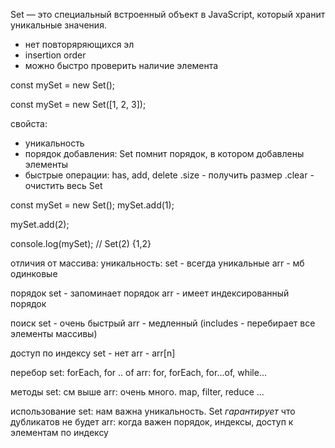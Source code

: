 Set — это специальный встроенный объект в JavaScript, который хранит уникальные значения.

- нет повторяряющихся эл
- insertion order
- можно быстро проверить наличие элемента

const mySet = new Set();

const mySet = new Set([1, 2, 3]);

свойста:
- уникальность
- порядок добавления: Set помнит порядок, в котором добавлены элементы
- быстрые операции: has, add, delete
.size - получить размер
.clear - очистить весь Set

const mySet = new Set();
mySet.add(1);

mySet.add(2);

console.log(mySet); // Set(2) {1,2}


отличия от массива:
уникальность:
  set - всегда уникальные
  arr - мб одинковые

порядок 
  set - запоминает порядок
  arr - имеет индексированный порядок

поиск
  set - очень быстрый
  arr - медленный (includes - перебирает все элементы массивы)

 доступ по индексу
   set - нет
   arr - arr[n]

перебор
  set: forEach, for .. of
  arr: for, forEach, for...of, while...

методы
  set: см выше
  arr: очень много. map, filter, reduce ...

использование
  set: нам важна уникальность. Set *гарантирует* что дубликатов не будет
  arr: когда важен порядок, индексы, доступ к элементам по индексу